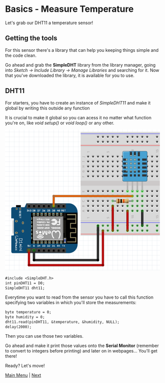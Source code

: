 # Basics - Measure Temperature

Let's grab our DHT11 a temperature sensor!

## Getting the tools

For this sensor there's a library that can help you keeping things simple and the code clean.

Go ahead and grab the **SimpleDHT** library from the library manager, going into *Sketch -> Include Library -> Manage Libraries* and searching for it.
Now that you've downloaded the library, it is available for you to use.

## DHT11

For starters, you have to create an instance of *SimpleDHT11* and make it global by writing this outside any function

It is crucial to make it global so you can acess it no matter what function you're on, like *void setup()* or *void loop()* or any other.

![DHT11 Temperature Sensor](./images/dht11.PNG)

```Arduino
#include <SimpleDHT.h>
int pinDHT11 = D0;
SimpleDHT11 dht11;
```

Everytime you want to read from the sensor you have to call this function specifying two variables in which you'll store the measurements:

```Arduino
byte temperature = 0;
byte humidity = 0;
dht11.read(pinDHT11, &temperature, &humidity, NULL);
delay(2000);
```

Then you can use those two variables.

Go ahead and make it print those values onto the **Serial Monitor** (remember to convert to integers before printing) and later on in webpages... You'll get there!

Ready? Let's move!

[Main Menu](../readme.md) | [Next](./movement.md)
